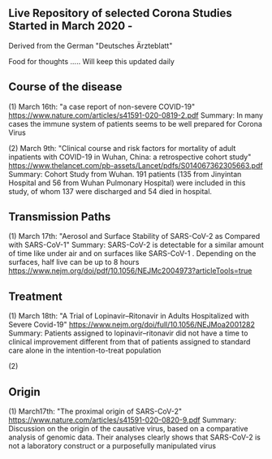 ## Live Repository of selected Corona Studies Started in March 2020 - 
Derived from the German "Deutsches Ärzteblatt"

Food for thoughts .....
Will keep this updated daily

## Course of the disease

(1) March 16th: "a case report of non-severe COVID-19" https://www.nature.com/articles/s41591-020-0819-2.pdf 
Summary: In many cases the immune system of patients seems to be well prepared for Corona Virus 

(2) March 9th: "Clinical course and risk factors for mortality of adult inpatients with COVID-19 in Wuhan, China: a retrospective cohort study" https://www.thelancet.com/pb-assets/Lancet/pdfs/S014067362305663.pdf 
Summary: Cohort Study from Wuhan. 191 patients (135 from Jinyintan Hospital and 56 from Wuhan Pulmonary Hospital) were included in this study, of whom 137 were discharged and 54 died in hospital.

## Transmission Paths

(1) March 17th: "Aerosol and Surface Stability of SARS-CoV-2 as Compared with SARS-CoV-1"
Summary: SARS-CoV-2 is detectable for a similar amount of time like under air and on surfaces like SARS-CoV-1 . Depending on the surfaces, half live can be up to 8 hours https://www.nejm.org/doi/pdf/10.1056/NEJMc2004973?articleTools=true

##  Treatment

(1) March 18th: "A Trial of Lopinavir–Ritonavir in Adults Hospitalized with Severe Covid-19" https://www.nejm.org/doi/full/10.1056/NEJMoa2001282
Summary: Patients assigned to lopinavir–ritonavir did not have a time to clinical improvement different from that of patients assigned to standard care alone in the intention-to-treat population

(2) 

## Origin

(1) March17th: "The proximal origin of SARS-CoV-2" https://www.nature.com/articles/s41591-020-0820-9.pdf
Summary: Discussion on the origin of the causative virus, based on a comparative analysis of genomic data. Their analyses clearly shows that SARS-CoV-2 is not a laboratory construct or a purposefully manipulated virus




